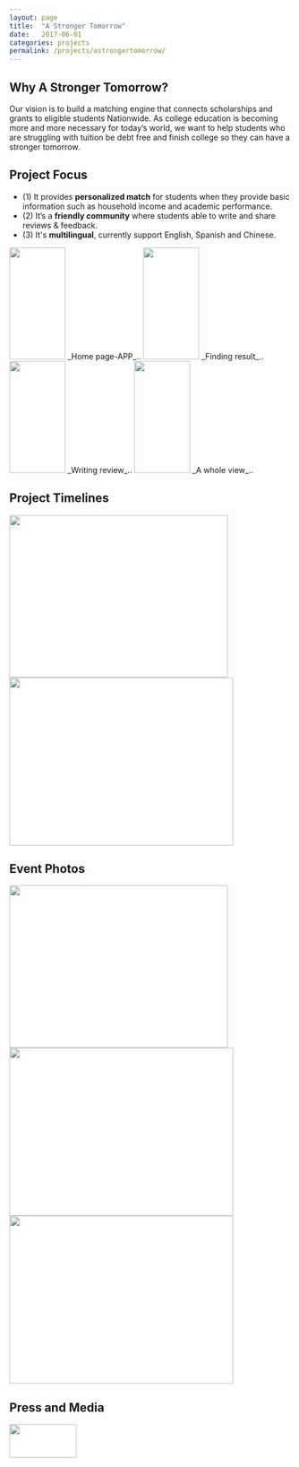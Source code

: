 ```yaml
---
layout: page
title:  "A Stronger Tomorrow"
date:   2017-06-01
categories: projects
permalink: /projects/astrongertomorrow/
---
```


## Why A Stronger Tomorrow?
Our vision is to build a matching engine that connects scholarships and grants to eligible students Nationwide. 
As college education is becoming more and more necessary for today’s world, we want to help students who are struggling with tuition be debt free and finish college so they can have a stronger tomorrow. 

## Project Focus
* (1) It provides **personalized match** for students when they provide basic information such as household income and academic performance.
* (2) It’s a **friendly community** where students able to write and share reviews & feedback.
* (3) It's **multilingual**, currently support English, Spanish and Chinese.

<img src="{{ site.baseurl }}/assets/img/projects/ast/homepagedemo.gif" width="100px" height="200px" />
_Home page-APP_..
<img src="{{ site.baseurl }}/assets/img/projects/ast/resultpagedemo.gif" width="100px" height="200px" />
_Finding result_..
<img src="{{ site.baseurl }}/assets/img/projects/ast/tipsdemo.gif" width="100px" height="200px" />
_Writing review_..
<img src="{{ site.baseurl }}/assets/img/projects/ast/detaildemo.gif" width="100px" height="200px" />
_A whole view_..

## Project Timelines
<img src="{{ site.baseurl }}/assets/img/projects/ast/Project timeline1.png" width="390px" height="290px" />
<img src="{{ site.baseurl }}/assets/img/projects/ast/Project timeline2.png" width="400px" height="300px" />

## Event Photos 
<img src="{{ site.baseurl }}/assets/img/projects/ast/withClinton&GovernorCuomo0412.jpg" width="390px" height="290px" />
<img src="{{ site.baseurl }}/assets/img/projects/ast/BoardofTrustees meeting with President-Instagram.png" width="400px" height="300px" />
<img src="{{ site.baseurl }}/assets/img/projects/ast/scoopnest.png" width="400px" height="300px" />

## Press and Media
<img src="{{ site.baseurl }}/assets/img/projects/ast/Project Press&media.png" width="120px" height="60px" />
